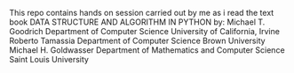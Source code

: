 This repo contains hands on session carried out by me as i read the text book
DATA STRUCTURE AND ALGORITHM IN PYTHON by:
Michael T. Goodrich
Department of Computer Science
University of California, Irvine
Roberto Tamassia
Department of Computer Science
Brown University
Michael H. Goldwasser
Department of Mathematics and Computer Science
Saint Louis University
